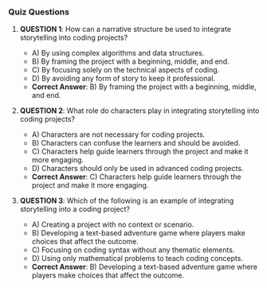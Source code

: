 ### Quiz Questions ###

1. **QUESTION 1**: How can a narrative structure be used to integrate storytelling into coding projects?
   - A) By using complex algorithms and data structures.
   - B) By framing the project with a beginning, middle, and end.
   - C) By focusing solely on the technical aspects of coding.
   - D) By avoiding any form of story to keep it professional.
   - **Correct Answer**: B) By framing the project with a beginning, middle, and end.

2. **QUESTION 2**: What role do characters play in integrating storytelling into coding projects?
   - A) Characters are not necessary for coding projects.
   - B) Characters can confuse the learners and should be avoided.
   - C) Characters help guide learners through the project and make it more engaging.
   - D) Characters should only be used in advanced coding projects.
   - **Correct Answer**: C) Characters help guide learners through the project and make it more engaging.

3. **QUESTION 3**: Which of the following is an example of integrating storytelling into a coding project?
   - A) Creating a project with no context or scenario.
   - B) Developing a text-based adventure game where players make choices that affect the outcome.
   - C) Focusing on coding syntax without any thematic elements.
   - D) Using only mathematical problems to teach coding concepts.
   - **Correct Answer**: B) Developing a text-based adventure game where players make choices that affect the outcome.